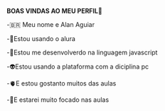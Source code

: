 **BOAS VINDAS AO MEU PERFIL**🥉

-🇧🇷 Meu nome e Alan Aguiar

-💙Estou usando o alura

-🦡Estou me desenvolverdo na linguagem javascript

-👽Estou usando a plataforma com a diciplina pc

-🫀E estou gostanto muitos das aulas

-🤬E estarei muito focado nas aulas
